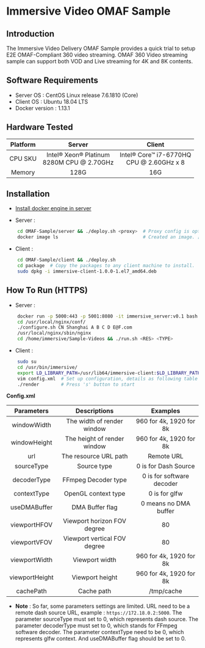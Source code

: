 # Immersive Video OMAF Sample

## Introduction
   The Immersive Video Delivery OMAF Sample provides a quick trial to setup E2E OMAF-Compliant 360 video streaming. OMAF 360 Video streaming sample can support both VOD and Live streaming for 4K and 8K contents. 

## Software Requirements

 - Server OS : CentOS Linux release 7.6.1810 (Core)
 - Client OS : Ubuntu 18.04 LTS
 - Docker version : 1.13.1

## Hardware Tested
| Platform | Server | Client |
|:----:|:----:|:----:|
| CPU SKU | Intel® Xeon® Platinum<br>8280M CPU @ 2.70GHz | Intel® Core™ i7-6770HQ<br>CPU @ 2.60GHz x 8 |
| Memory | 128G | 16G |

## Installation

- [Install docker engine in server](https://docs.docker.com/install)

- Server :
```bash
    cd OMAF-Sample/server && ./deploy.sh <proxy>  # Proxy config is optional.
    docker image ls                               # Created an image. [REPOSITORY:immersive_server, TAG:v0.1]
```

- Client :

```bash
    cd OMAF-Sample/client && ./deploy.sh
    cd package  # Copy the packages to any client machine to install.
    sudo dpkg -i immersive-client-1.0.0-1.el7_amd64.deb
```

## How To Run (HTTPS)

- Server :

```bash
    docker run -p 5000:443 -p 5001:8080 -it immersive_server:v0.1 bash  # Map the port.
    cd /usr/local/nginx/conf/
    ./configure.sh CN Shanghai A B C D E@F.com                          # './configure.sh -h' for details.
    /usr/local/nginx/sbin/nginx                                         # Start nginx.
    cd /home/immersive/Sample-Videos && ./run.sh <RES> <TYPE>           # <RES>:[4K,8K] <TYPE>:[LIVE,VOD]
```

- Client :

```bash
    sudo su
    cd /usr/bin/immersive/
    export LD_LIBRARY_PATH=/usr/lib64/immersive-client:$LD_LIBRARY_PATH
    vim config.xml  # Set up configuration, details as following table
    ./render        # Press 's' button to start
```
**Config.xml**

| Parameters | Descriptions | Examples |
| :----:| :----: | :----: |
|  windowWidth  | The width of render window | 960 for 4k, 1920 for 8k |
| windowHeight | The height of render window  | 960 for 4k, 1920 for 8k  |
| url | The resource URL path | Remote URL |
| sourceType | Source type | 0 is for Dash Source |
| decoderType | FFmpeg Decoder type | 0 is for software decoder |
| contextType | OpenGL context type | 0 is for glfw |
| useDMABuffer | DMA Buffer flag | 0 means no DMA buffer |
| viewportHFOV | Viewport horizon FOV degree | 80 |
| viewportVFOV | Viewport vertical FOV degree | 80 |
| viewportWidth | Viewport width | 960 for 4k, 1920 for 8k |
| viewportHeight | Viewport height | 960 for 4k, 1920 for 8k |
| cachePath | Cache path | /tmp/cache |


   - **Note** : So far, some parameters settings are limited. URL need to be a remote dash source URL, example : `https://172.18.0.2:5000`. The parameter sourceType must set to 0, which represents dash source. The parameter decoderType must set to 0, which stands for FFmpeg software decoder. The parameter contextType need to be 0, which represents glfw context. And useDMABuffer flag should be set to 0. 
